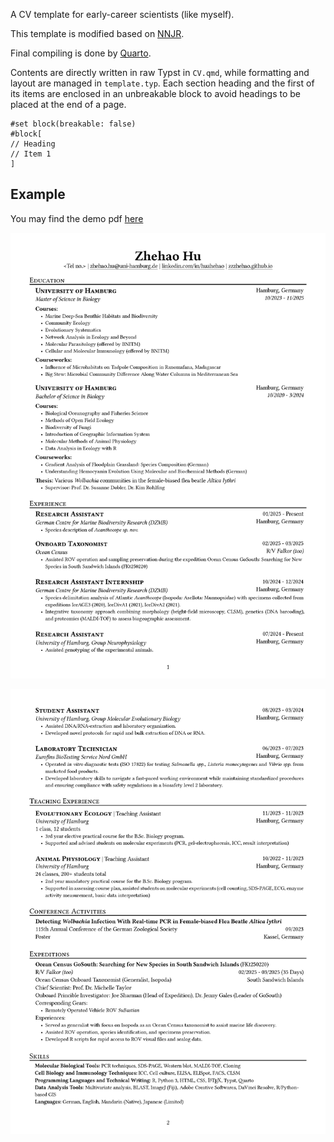 A CV template for early-career scientists (like myself). 

This template is modified based on [NNJR](https://github.com/tzx/NNJR).

Final compiling is done by [Quarto](https://quarto.org).

Contents are directly written in raw Typst in `CV.qmd`, while formatting and layout are managed in `template.typ`. Each section heading and the first of its items are enclosed in an unbreakable block to avoid headings to be placed at the end of a page.


```typst
#set block(breakable: false)
#block[
// Heading
// Item 1
]
```

## Example

You may find the demo pdf [here](./CV_censored.pdf)

![Example PDF page 1](./example_Page_1.png)

![Example PDF page 2](./example_Page_2.png)